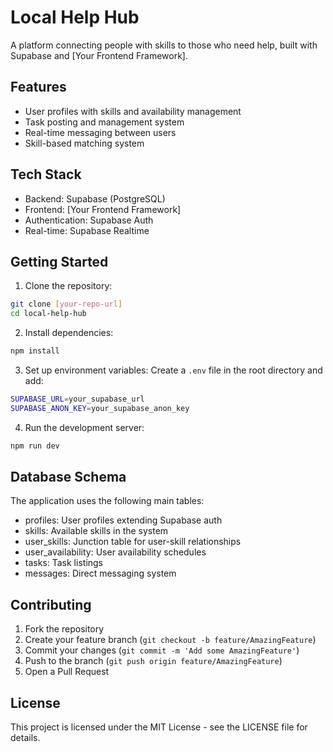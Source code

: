 # Local Help Hub

A platform connecting people with skills to those who need help, built with Supabase and [Your Frontend Framework].

## Features

- User profiles with skills and availability management
- Task posting and management system
- Real-time messaging between users
- Skill-based matching system

## Tech Stack

- Backend: Supabase (PostgreSQL)
- Frontend: [Your Frontend Framework]
- Authentication: Supabase Auth
- Real-time: Supabase Realtime

## Getting Started

1. Clone the repository:
```bash
git clone [your-repo-url]
cd local-help-hub
```

2. Install dependencies:
```bash
npm install
```

3. Set up environment variables:
Create a `.env` file in the root directory and add:
```bash
SUPABASE_URL=your_supabase_url
SUPABASE_ANON_KEY=your_supabase_anon_key
```

4. Run the development server:
```bash
npm run dev
```

## Database Schema

The application uses the following main tables:
- profiles: User profiles extending Supabase auth
- skills: Available skills in the system
- user_skills: Junction table for user-skill relationships
- user_availability: User availability schedules
- tasks: Task listings
- messages: Direct messaging system

## Contributing

1. Fork the repository
2. Create your feature branch (`git checkout -b feature/AmazingFeature`)
3. Commit your changes (`git commit -m 'Add some AmazingFeature'`)
4. Push to the branch (`git push origin feature/AmazingFeature`)
5. Open a Pull Request

## License

This project is licensed under the MIT License - see the LICENSE file for details.